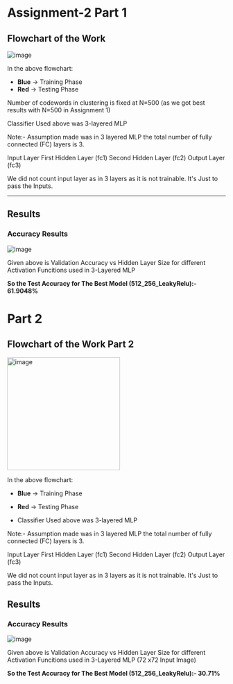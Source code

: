 # Assignment-2 Part 1

## Flowchart of the Work

![image](https://github.com/user-attachments/assets/9dc9c467-8f76-4ad1-9404-39cc7dce1163)


In the above flowchart:
- **Blue** → Training Phase  
- **Red** → Testing Phase  

Number of codewords in clustering is fixed at N=500 (as we got best results with N=500 in Assignment 1)

Classifier Used above was 3-layered MLP

Note:- Assumption made was in 3 layered MLP the total number of fully connected (FC) layers is 3.

Input Layer
First Hidden Layer (fc1)
Second Hidden Layer (fc2)
Output Layer (fc3)

We did not count input layer as in 3 layers as it is not trainable. It's Just to pass the Inputs.

---

## Results


### Accuracy Results

![image](https://github.com/user-attachments/assets/cf5e8d77-be9c-4cb1-8b22-0286ad03a74f)

Given above is Validation Accuracy vs Hidden Layer Size for different Activation Funcitions used in 3-Layered MLP

**So the Test Accuracy for The Best Model (512_256_LeakyRelu):- 61.9048%** 

# Part 2

## Flowchart of the Work Part 2

<img width="260" alt="image" src="https://github.com/user-attachments/assets/50d55e62-731d-4654-8aa2-817019994c11" />

In the above flowchart:
- **Blue** → Training Phase  
- **Red** → Testing Phase

- Classifier Used above was 3-layered MLP

Note:- Assumption made was in 3 layered MLP the total number of fully connected (FC) layers is 3.

Input Layer
First Hidden Layer (fc1)
Second Hidden Layer (fc2)
Output Layer (fc3)

We did not count input layer as in 3 layers as it is not trainable. It's Just to pass the Inputs.



## Results


### Accuracy Results

![image](https://github.com/user-attachments/assets/cf5e8d77-be9c-4cb1-8b22-0286ad03a74f)

Given above is Validation Accuracy vs Hidden Layer Size for different Activation Funcitions used in 3-Layered MLP (72 x72 Input Image)

**So the Test Accuracy for The Best Model (512_256_LeakyRelu):- 30.71%** 
